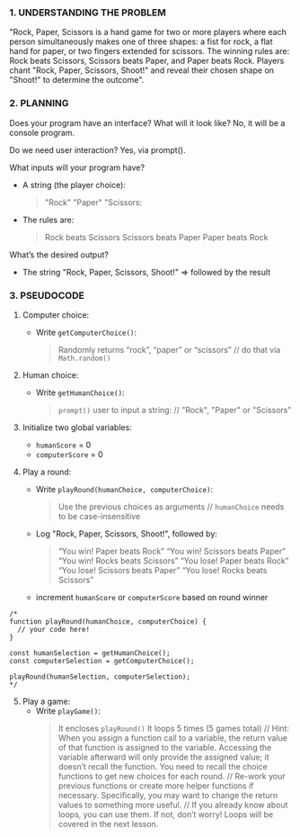 ### 1. UNDERSTANDING THE PROBLEM

"Rock, Paper, Scissors is a hand game for two or more players where each person simultaneously makes one of three shapes: a fist for rock, a flat hand for paper, or two fingers extended for scissors. The winning rules are: Rock beats Scissors, Scissors beats Paper, and Paper beats Rock. Players chant "Rock, Paper, Scissors, Shoot!" and reveal their chosen shape on "Shoot!" to determine the outcome".


### 2. PLANNING

Does your program have an interface? What will it look like?
No, it will be a console program.

Do we need user interaction?
Yes, via prompt().

What inputs will your program have?
- A string (the player choice):
    > "Rock"
    > "Paper"
    > "Scissors:
- The rules are:
    > Rock beats Scissors
    > Scissors beats Paper
    > Paper beats Rock

What’s the desired output?
- The string "Rock, Paper, Scissors, Shoot!" => followed by the result


### 3. PSEUDOCODE

1. Computer choice:
    - Write `getComputerChoice()`:
        > Randomly returns “rock”, “paper” or “scissors”
            // do that via `Math.random()`
            
2. Human choice:
    - Write `getHumanChoice()`:
        > `prompt()` user to input a string:
            // "Rock", "Paper" or "Scissors"

3. Initialize two global variables:
    - `humanScore` = 0
    - `computerScore` = 0

4. Play a round:
    - Write `playRound(humanChoice, computerChoice)`:
        > Use the previous choices as arguments
            // `humanChoice` needs to be case-insensitive
    - Log "Rock, Paper, Scissors, Shoot!", followed by:
        > “You win! Paper beats Rock”
        > “You win! Scissors beats Paper”
        > “You win! Rocks beats Scissors”
        > “You lose! Paper beats Rock”
        > “You lose! Scissors beats Paper”
        > “You lose! Rocks beats Scissors”
    - increment `humanScore` or `computerScore` based on round winner 

```
/*
function playRound(humanChoice, computerChoice) {
  // your code here!
}

const humanSelection = getHumanChoice();
const computerSelection = getComputerChoice();

playRound(humanSelection, computerSelection);
*/
```

5. Play a game:
    - Write `playGame()`:
        > It encloses `playRound()`
        > It loops 5 times (5 games total)
            // Hint: When you assign a function call to a variable, the return value of that function is assigned to the variable. Accessing the variable afterward will only provide the assigned value; it doesn’t recall the function. You need to recall the choice functions to get new choices for each round.
            // Re-work your previous functions or create more helper functions if necessary. Specifically, you may want to change the return values to something more useful.
            // If you already know about loops, you can use them. If not, don’t worry! Loops will be covered in the next lesson.
